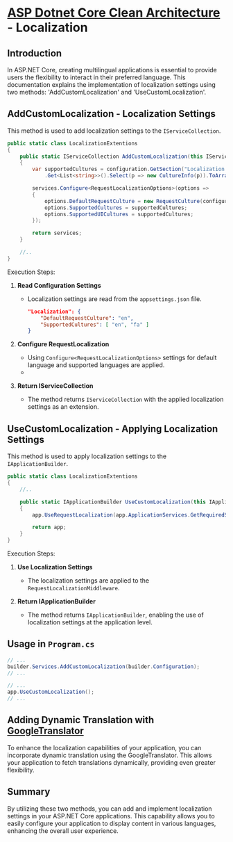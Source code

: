 # [ASP Dotnet Core Clean Architecture](../README.md) - Localization

## Introduction

In ASP.NET Core, creating multilingual applications is essential to provide users the flexibility to interact in their preferred language. This documentation explains the implementation of localization settings using two methods: 'AddCustomLocalization' and 'UseCustomLocalization'.

## AddCustomLocalization - Localization Settings

This method is used to add localization settings to the `IServiceCollection`.

```c#
public static class LocalizationExtentions
{
    public static IServiceCollection AddCustomLocalization(this IServiceCollection services, IConfiguration configuration)
    {
        var supportedCultures = configuration.GetSection("Localization:SupportedCultures")
            .Get<List<string>>().Select(p => new CultureInfo(p)).ToArray();

        services.Configure<RequestLocalizationOptions>(options =>
        {
            options.DefaultRequestCulture = new RequestCulture(configuration["Localization:DefaultRequestCulture"]);
            options.SupportedCultures = supportedCultures;
            options.SupportedUICultures = supportedCultures;
        });

        return services;
    }

    //..
}
```

Execution Steps:

1. **Read Configuration Settings**

   - Localization settings are read from the `appsettings.json` file.
     ```json
     "Localization": {
         "DefaultRequestCulture": "en",
         "SupportedCultures": [ "en", "fa" ]
     }
     ```

2. **Configure RequestLocalization**
   - Using `Configure<RequestLocalizationOptions>` settings for default language and supported languages are applied.
   - 
3. **Return IServiceCollection**
   - The method returns `IServiceCollection` with the applied localization settings as an extension.

## UseCustomLocalization - Applying Localization Settings

This method is used to apply localization settings to the `IApplicationBuilder`.

```c#
public static class LocalizationExtentions
{
    //..

    public static IApplicationBuilder UseCustomLocalization(this IApplicationBuilder app)
    {
        app.UseRequestLocalization(app.ApplicationServices.GetRequiredService<IOptions<RequestLocalizationOptions>>().Value);

        return app;
    }
}
```

Execution Steps:

1. **Use Localization Settings**

   - The localization settings are applied to the `RequestLocalizationMiddleware`.

2. **Return IApplicationBuilder**
   - The method returns `IApplicationBuilder`, enabling the use of localization settings at the application level.

## Usage in `Program.cs`

```c#
// ...
builder.Services.AddCustomLocalization(builder.Configuration);
// ...

// ...
app.UseCustomLocalization();
// ...
```

## Adding Dynamic Translation with [GoogleTranslator](./Localization.GoogleTranslator.md)
To enhance the localization capabilities of your application, you can incorporate dynamic translation using the GoogleTranslator. This allows your application to fetch translations dynamically, providing even greater flexibility.

## Summary

By utilizing these two methods, you can add and implement localization settings in your ASP.NET Core applications. This capability allows you to easily configure your application to display content in various languages, enhancing the overall user experience.
